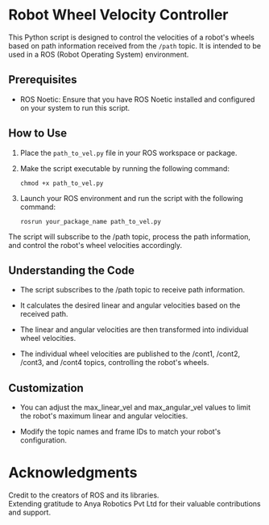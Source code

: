 # Robot Wheel Velocity Controller

This Python script is designed to control the velocities of a robot's wheels based on path information received from the `/path` topic. It is intended to be used in a ROS (Robot Operating System) environment.

## Prerequisites

- ROS Noetic: Ensure that you have ROS Noetic installed and configured on your system to run this script.

## How to Use

1. Place the `path_to_vel.py` file in your ROS workspace or package.

2. Make the script executable by running the following command:

   ```shell
   chmod +x path_to_vel.py
   ```
3. Launch your ROS environment and run the script with the following command:

   ```shell
   rosrun your_package_name path_to_vel.py
   ```

The script will subscribe to the /path topic, process the path information, and control the robot's wheel velocities accordingly.

## Understanding the Code
- The script subscribes to the /path topic to receive path information.

- It calculates the desired linear and angular velocities based on the received path.

- The linear and angular velocities are then transformed into individual wheel velocities.

- The individual wheel velocities are published to the /cont1, /cont2, /cont3, and /cont4 topics, controlling the robot's wheels.

## Customization
- You can adjust the max_linear_vel and max_angular_vel values to limit the robot's maximum linear and angular velocities.

- Modify the topic names and frame IDs to match your robot's configuration.

# Acknowledgments
Credit to the creators of ROS and its libraries.   
Extending gratitude to Anya Robotics Pvt Ltd for their valuable contributions and support.
